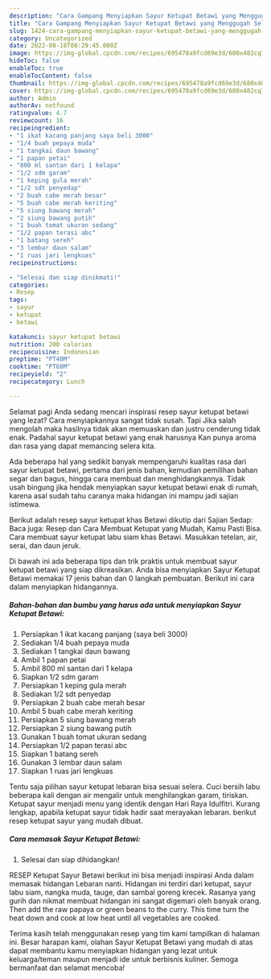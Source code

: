 ```yaml
---
description: "Cara Gampang Menyiapkan Sayur Ketupat Betawi yang Menggugah Selera, Buat Buka Puasa}"
title: "Cara Gampang Menyiapkan Sayur Ketupat Betawi yang Menggugah Selera, Buat Buka Puasa}"
slug: 1424-cara-gampang-menyiapkan-sayur-ketupat-betawi-yang-menggugah-selera-buat-buka-puasa
category: Uncategorized
date: 2022-08-18T08:29:45.000Z
image: https://img-global.cpcdn.com/recipes/695478a9fcd69e3d/680x482cq70/sayur-ketupat-betawi-foto-resep-utama.jpg
hideToc: false
enableToc: true
enableTocContent: false
thumbnail: https://img-global.cpcdn.com/recipes/695478a9fcd69e3d/680x482cq70/sayur-ketupat-betawi-foto-resep-utama.jpg
cover: https://img-global.cpcdn.com/recipes/695478a9fcd69e3d/680x482cq70/sayur-ketupat-betawi-foto-resep-utama.jpg
author: Admin
authorAv: notfound
ratingvalue: 4.7
reviewcount: 16
recipeingredient:
- "1 ikat kacang panjang saya beli 3000"
- "1/4 buah pepaya muda"
- "1 tangkai daun bawang"
- "1 papan petai"
- "800 ml santan dari 1 kelapa"
- "1/2 sdm garam"
- "1 keping gula merah"
- "1/2 sdt penyedap"
- "2 buah cabe merah besar"
- "5 buah cabe merah keriting"
- "5 siung bawang merah"
- "2 siung bawang putih"
- "1 buah tomat ukuran sedang"
- "1/2 papan terasi abc"
- "1 batang sereh"
- "3 lembar daun salam"
- "1 ruas jari lengkuas"
recipeinstructions:

- "Selesai dan siap dinikmati!"
categories:
- Resep
tags:
- sayur
- ketupat
- betawi

katakunci: sayur ketupat betawi 
nutrition: 200 calories
recipecuisine: Indonesian
preptime: "PT40M"
cooktime: "PT60M"
recipeyield: "2"
recipecategory: Lunch

---
```



Selamat pagi Anda sedang mencari inspirasi resep sayur ketupat betawi yang lezat? Cara menyiapkannya sangat tidak susah. Tapi Jika salah mengolah maka hasilnya tidak akan memuaskan dan justru cenderung tidak enak. Padahal sayur ketupat betawi yang enak harusnya Kan punya aroma dan rasa yang dapat memancing selera kita.


Ada beberapa hal yang sedikit banyak mempengaruhi kualitas rasa dari sayur ketupat betawi, pertama dari jenis bahan, kemudian pemilihan bahan segar dan bagus, hingga cara membuat dan menghidangkannya. Tidak usah bingung jika hendak menyiapkan sayur ketupat betawi enak di rumah, karena asal sudah tahu caranya maka hidangan ini mampu jadi sajian istimewa.

Berikut adalah resep sayur ketupat khas Betawi dikutip dari Sajian Sedap: Baca juga: Resep dan Cara Membuat Ketupat yang Mudah, Kamu Pasti Bisa. Cara membuat sayur ketupat labu siam khas Betawi. Masukkan tetelan, air, serai, dan daun jeruk.


Di bawah ini ada beberapa tips dan trik praktis untuk membuat sayur ketupat betawi yang siap dikreasikan. Anda bisa menyiapkan Sayur Ketupat Betawi memakai 17 jenis bahan dan 0 langkah pembuatan. Berikut ini cara dalam menyiapkan hidangannya.

<!--inarticleads1-->

##### Bahan-bahan dan bumbu yang harus ada untuk menyiapkan Sayur Ketupat Betawi:

1. Persiapkan 1 ikat kacang panjang (saya beli 3000)
1. Sediakan 1/4 buah pepaya muda
1. Sediakan 1 tangkai daun bawang
1. Ambil 1 papan petai
1. Ambil 800 ml santan dari 1 kelapa
1. Siapkan 1/2 sdm garam
1. Persiapkan 1 keping gula merah
1. Sediakan 1/2 sdt penyedap
1. Persiapkan 2 buah cabe merah besar
1. Ambil 5 buah cabe merah keriting
1. Persiapkan 5 siung bawang merah
1. Persiapkan 2 siung bawang putih
1. Gunakan 1 buah tomat ukuran sedang
1. Persiapkan 1/2 papan terasi abc
1. Siapkan 1 batang sereh
1. Gunakan 3 lembar daun salam
1. Siapkan 1 ruas jari lengkuas


Tentu saja pilihan sayur ketupat lebaran bisa sesuai selera. Cuci bersih labu beberapa kali dengan air mengalir untuk menghilangkan garam, tiriskan. Ketupat sayur menjadi menu yang identik dengan Hari Raya Idulfitri. Kurang lengkap, apabila ketupat sayur tidak hadir saat merayakan lebaran. berikut resep ketupat sayur yang mudah dibuat. 

<!--inarticleads2-->

##### Cara memasak Sayur Ketupat Betawi:


1. Selesai dan siap dihidangkan!

RESEP Ketupat Sayur Betawi berikut ini bisa menjadi inspirasi Anda dalam memasak hidangan Lebaran nanti. Hidangan ini terdiri dari ketupat, sayur labu siam, nangka muda, tauge, dan sambal goreng krecek. Rasanya yang gurih dan nikmat membuat hidangan ini sangat digemari oleh banyak orang. Then add the raw papaya or green beans to the curry. This time turn the heat down and cook at low heat until all vegetables are cooked. 

Terima kasih telah menggunakan resep yang tim kami tampilkan di halaman ini. Besar harapan kami, olahan Sayur Ketupat Betawi yang mudah di atas dapat membantu kamu menyiapkan hidangan yang lezat untuk keluarga/teman maupun menjadi ide untuk berbisnis kuliner. Semoga bermanfaat dan selamat mencoba!

